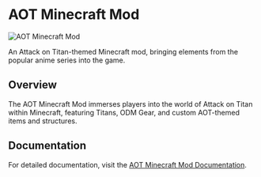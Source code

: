 # AOT Minecraft Mod

![AOT Minecraft Mod](https://jacobwasbeast.net/assets/img/project-01.webp)

An Attack on Titan-themed Minecraft mod, bringing elements from the popular anime series into the game.

## Overview

The AOT Minecraft Mod immerses players into the world of Attack on Titan within Minecraft, featuring Titans, ODM Gear, and custom AOT-themed items and structures.

## Documentation

For detailed documentation, visit the [AOT Minecraft Mod Documentation](https://jacobwasbeast.net/docs/aot-minecraft-mod.html).

